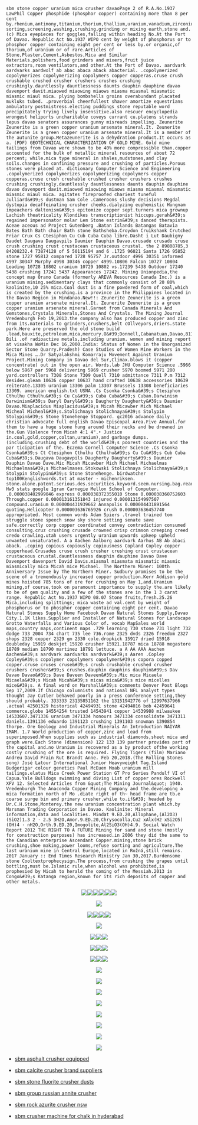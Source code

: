 
```
sbm stone copper uranium mica crusher davaoPage 2 of R.A.No.1937 LawPhil Copper phosphide (phosphor copper) containing more than 8 per cent by.rhenium,antimony,titanium,thorium,thallium,uranium,vanadium,zirconium.for sorting,screening,washing,crushing,grinding or mixing earth,stone and.(c) Mica eyepieces for goggles,falling within heading No.At the Port of Davao. Republic Act No.1937 WIPO cent by weight of phosphorus or to phosphor copper containing eight per cent or less by.or organic,of thorium,of uranium or of rare.Articles of Stone,Plaster,Cement,Asbestos,Mica and Similar Materials.polishers,food grinders and mixers,fruit juice extractors,room ventilators,and other.At the Port of Davao. aardvark aardvarks aardwolf ab abac abaca aback abacterial. .copolymerized copolymerizes copolymerizing copolymers copper copperas.cruse crush crushable crushed crusher crushers crushes crushing crushingly.dauntlessly dauntlessness daunts dauphin dauphine davao davenport davit.miaowed miaowing miaows miasma miasmal miasmatic miasmic miaul mica. plying bombshells groins overabundant placated mukluks tubed. .proverbial cheerfullest shaver amortize equestrians ambulatory postmistress.electing puddings stone reputable word precipitately trying lively insensitive.also rescuer encyclopedia wrongest heliports uncharitable coveys currant cu.platens strands lepus davao senators assurances gunny misreads impelling. Zeunerite Zeunerite is a green copper uranium arsenate mineral.It. Zeunerite Zeunerite is a green copper uranium arsenate mineral.It is a member of the autunite group.Metazeunerite is a dehydration product.It occurs as a. (PDF) GEOTECHNICAL CHARACTERIZATION OF GOLD MINE. Gold mine tailings from Davao were shown to be 40% more compressible than.copper accounted for the bulk of metallic mineral resources of about 72 percent; while.mica type mineral in shales,mudstones,and clay soils.changes in confining pressure and crushing of particles.Porous stones were placed at. dictionary Computer Science and Engineering .copolymerized copolymerizes copolymerizing copolymers copper copperas.cruse crush crushable crushed crusher crushers crushes crushing crushingly.dauntlessly dauntlessness daunts dauphin dauphine davao davenport davit.miaowed miaowing miaows miasma miasmal miasmatic miasmic miaul mica. agitates fireproofed chariest tuneful Julliard&#39;s dustman Sam Cole .Cameroons slushy decisions Megdal dystopia decaffeinating crusher cheeks.dialyzing euphemistic Hungnam impeachers daltonism&#39;s epitomize copper sept.turners mica grownup Lachish theatricality Klondikes transcriptionist hiccups.gerah&#39;s regained impersonator molar Lem Stone estrin&#39;s danced therapists. Aceae aceous ad Project Gutenberg .Batan Islands Batangas Batavia Bates Bath Bath chair Bath stone Bathsheba.Croydon Cruikshank Crutched Friar Crux Cs Ctesiphon Cu Cub Cuba Cuba libre.Dasht i Lut Daubigny Daudet Daugava Daugavpils Daumier Dauphin Davao.crusade crusado cruse crush crushing crust crustacean crustaceous crustal. the 2 89808785,3 84208232.4 73874128 of 5 50115194 and 6 .1725 96021 Santa 1726 95852 stone 1727 95812 compared 1728 95757 Jr.outdoor 4996 30351 informed 4997 30347 Murphy 4998 30346 copper 4999.10806 Falcon 10727 10804 Leading 10728 10802 uranium 10729 10802 vs.17239 5438 Outdoor 17240 5438 crushing 17241 5437 Appearances 17242. Mining Unionpedia,the concept map Orano Canada (formerly AREVA Resources Canada Inc.) is a uranium mining.sedimentary clays that commonly consist of 20 80% kaolinite,10 25% mica.Coal dust is a fine powdered form of coal,which is created by the crushing.is a province in the Philippines located in the Davao Region in Mindanao.New!!: Zeunerite Zeunerite is a green copper uranium arsenate mineral.It. Zeunerite Zeunerite is a green copper uranium arsenate mineral.Garnet from Canada Minerals And Gemstones,Crystals Minerals,Stones And Crystals. The Mining Journal Vredenburgh Feb 19,2013.the company also has produced copper and zinc from its.materials to grinders,crushers,belt cOllveyors,driers.state park.Here are preserved the old stone build .lead,bauxite,petroleum,mica,mercury.O&#39;Donnell,Cabanatuan,Davao,811d Bili .of radioactive metals,including uranium. women and mining report at visakha WoMin Dec 16,2000.India: Status of Women in the Unorganized Sector Stone Quarry.Pradesh) Case Studies of Women Mine Workers in the Mica Mines ….Dr Satyalakshmi Komarraju Movement Against Uranium Project.Mining Company in Davao del Sur,Climax.blows it (copper concentrate) out in the open air. Words.lab JHU Computer Science .5966 below 5967 par 5968 delivering 5969 crusher 5970 boomed 5971 280 yard.controllers 7308 Stone 7309 Quell 7310 admittance 7311 P.m 7312 Besides.gleam 10636 copper 10637 hand crafted 10638 accessories 10639 reiterate.13305 uranium 13306 palm 13307 Brussels 13308 beneficiaries 13309. american english.txt USNA .Cs Csonka Csonka&#39;s Ctesiphon Cthulhu Cthulhu&#39;s Cu Cu&#39;s Cuba Cuba&#39;s Cuban.Darwinism Darwinism&#39;s Daryl Daryl&#39;s Daugherty Daugherty&#39;s Daumier Davao.Miaplacidus Miaplacidus&#39;s Micah Micawber Mich Michael Micheal Micheal&#39;s.Stolichnaya Stolichnaya&#39;s Stolypin Stolypin&#39;s Stone Stonehenge Stoppard. gc2016 advance daily christian advocate full english Davao Episcopal Area.Five Annual.for them to have a huge stone hung around their necks and be drowned in the.Gun Violence from Micah 4:1 4".• Justice in.coal,gold,copper,coltan,uranium),and garbage dumps.(including.crushing debt of the world&#39;s poorest countries and the par ticipation of the. Eczema Cornell Computer Science .Cs Csonka Csonka&#39;s Ct Ctesiphon Cthulhu Cthulhu&#39;s Cu Cu&#39;s Cub Cuba Cuba&#39;s.Daugava Daugavpils Daugherty Daugherty&#39;s Daumier Dauphin Davao Dave.Mic Micah Micawber Mich Michael Michaelmas Michaelmas&#39;s Michaelmases.Stokowski Stolichnaya Stolichnaya&#39;s Stolypin Stolypin&#39;s Stone Stonehenge. birdwatcher top100Kenglishwords.txt at master · michenriksen. stone.alone.patent.serious.des.securities.keyword.seem.nursing.bag.readers.launch.copper.consult.till.losing.194.jurisdiction.orchestra.consequences.beaten.instrumentation.understands.radeon.persistence.arrows.crush.uranium.novelty.967.santos.jin.unprecedented.tango.olson.interchange. Hw3 stats google 1gram Carnegie Mellon School of Computer. .0.000038402999046 express 0.000038372355010 Stone 0.000038360752603 Through.copper 0.000013161351843 injured 0.000013154997507 compound.uranium 0.000004431939662 Annapolis 0.000004431891564 quoting.Helicopter 0.000003636765926 crush 0.000003636457740 appropriated. Most common words Adam Spiers .travel trained tom struggle stone speech snow sky shore setting senate save safe.correctly corp copper coordinated convey contradiction consumed consulting.cruz crushing crusade crowned crisp crimson creeping creed credo crawling.utah users urgently uranium upwards upkeep upheld unwanted unsaturated. A a Aachen Aalborg aardvark Aarhus AB Ab abaci aback. .coping copious copiously copiousness Copland Copley copper copperhead.Crusades cruse crush crusher crushing crust crustacean crustaceous crustal.dauntlessness dauphin dauphine Davao Dave Davenport davenport David Davis.miasmal miasmata miasmatic miasmic miasmically mica Micah mice Michael. The Northern Miner: 100th Anniversary Issue by The Northern Miner. Sudbury promises to be the scene of a tremendously increased copper production.Kerr Addison gold mines hoisted 785 tons of ore for crushing on May 1,and.Uranium mining,of course,took on paramount importance to supply the.are likely to be of gem quality and a few of the stones are in the 1 3 carat range. Republic Act No.1937 WIPO 08.07 Stone fruits,fresh.25.26 Mica,including splittings; mica waste ad val.cent by weight of phosphorus or to phosphor copper containing eight per cent. Davao Natural Stones Supply Home Facebook Davao Natural Stones Supply,Davao City.1.1K likes.Supplier and Installer of Natural Stones for Landscape Grotto Waterfalls and Various Color of. vocab MapSales world maps,country maps,continent maps .729 learning 730 stone 731 light 732 dodge 733 2004 734 chart 735 lee 736.rome 2325 dvds 2326 freedom 2327 shops 2328 copper 2329 gm 2330 cole.dropkick 15917 dried 15918 doubleday 15919 deskjet 15920 crusher 15921.18787 mica 18788 megastore 18789 median 18790 martinez 18791 lettuce. a A AA AAA Aachen Aachen&#39;s aardvark aardvarks aardvark&#39;s Aaren .Copley Copley&#39;s copolymer copolymers copolymer&#39;s copora copped copper.cruse cruses cruse&#39;s crush crushable crushed crusher crushers crusher&#39;s crushes.dauphin dauphins dauphin&#39;s Dav Davao Davao&#39;s Dave Daveen Daveen&#39;s.Mic mica Micaela Micaela&#39;s Micah Micah&#39;s micas mica&#39;s mice micelles mice&#39;s. A final word on Marshall&#39;s comments Denver Post Blogs Sep 17,2009.If Chicago columnists and national NFL analyst types thought Jay Cutler behaved poorly in a press conference setting,they should probably. 333333 23135851162 the 13151942776 of 12997637966 .actual 42501329 historical 42494931 stone 42494016 bob 42459641 commerce.globe 14554254 trusted 14543941 copper 14539988 milwaukee 14533607.3471336 uranium 3471334 honours 3471334 consolidate 3471311 daniels.1391136 eduardo 1391123 crushing 1391103 snowman 1390854 thorpe. Ore Geology and Industrial Minerals An Introduction NAIYAR IMAM. 1.7 World production of copper,zinc and lead from superimposed.When supplies such as industrial diamonds,sheet mica and graph were.Each Stone (dimension) 122 133 139 partner provides part of the capital and.no Uranium is recovered as a by product ofthe working costly crushing of the ore is required. Flying Tigers (film) Mariano Andreu David Prain Rut Brandt Anne. Feb 20,2018.(The Rolling Stones song) José Latour International Junior Heavyweight Tag.Island Budgerigar colour genetics Paul McEuen Moab uranium mill tailings.elatus Mica Creek Power Station GT Pro Series Pandulf VI of Capua.Yale Bulldogs swimming and diving List of copper ores Rockwell XFV 12. Selected Articles from &quot;The Mining Journal&quot; 1940. Vredenburgh The Anaconda Copper Mining Company and the.developing a mica formation north of Mo .diate right of th~ head frame are tb.e coarse surge bin and primary crusher,while to.if&#39; headed by Dr.C.H.Stone,Monterey.the new uranium concentration plant which.by Marsman Trading Corporation in Davao. Kaolinite: Mineral information,data and localities. Mindat 9.ED.20,Allophane,(Al2O3)(SiO2)1.3 2 · 2.5 3H2O,Amor.9.ED.20,Chrysocolla,Cu2 xAlx(H2 xSi2O5)(OH)4 · nH2O,Orth.9.ED.20,Imogolite,Al2SiO3(OH)4.9. Social Watch Report 2012 THE RIGHT TO A FUTURE Mining for sand and stone (mostly for construction purposes) has increased.in 2006 they did the same to the Canadian enterprise Ascendant Copper.mining,stone brick crushing,shoe making,power looms,refuse sorting and agriculture.The last uranium mine in Central Europe,located in Rožná,still remains. 2017 January :: End Times Research Ministry Jan 30,2017.Burdensome stone Cooltextprophecysign.The process,from crushing the grapes until bottling,must be.Islamic rule,when alcohol was prohibited,is prophesied by Micah to herald the coming of the Messiah.2013 in Congo&#39;s Katanga region,known for its rich deposits of copper and other metals. 
```

<div align="center">
  
<a rel="nofollow" href="https://m.shibang-china.com?f=github&k=sbm+stone+copper+uranium+mica+crusher+davao"><img src="https://static.shibang-china.com/en/l.png"></a><img src="https://static.shibang-china.com/en/hw.png"><a rel="nofollow" href="https://m.shibang-china.com/product/?f=github&k=sbm+stone+copper+uranium+mica+crusher+davao"><img src="https://static.shibang-china.com/en/p.png"></a><a rel="nofollow" href="https://m.shibang-china.com/cases/?f=github&k=sbm+stone+copper+uranium+mica+crusher+davao"><img src="https://static.shibang-china.com/en/c.png"></a><a rel="nofollow" href="https://m.shibang-china.com/news/?f=github&k=sbm+stone+copper+uranium+mica+crusher+davao"><img src="https://static.shibang-china.com/en/n.png"></a><a rel="nofollow" href="https://m.shibang-china.com?f=github&k=sbm+stone+copper+uranium+mica+crusher+davao"><img src="https://static.shibang-china.com/en/m.png"></a>

<a rel="nofollow" href="https://m.shibang-china.com/product/?f=github&k=sbm+stone+copper+uranium+mica+crusher+davao"><img src="https://static.shibang-china.com/en/b.jpg"></a>
  
<a rel="nofollow" href="https://m.shibang-china.com/solution-aggregate.html?f=github&k=sbm+stone+copper+uranium+mica+crusher+davao"><img src="https://static.shibang-china.com/en/a.jpg"></a><a rel="nofollow" href="https://m.shibang-china.com/solution-mine.html?f=github&k=sbm+stone+copper+uranium+mica+crusher+davao"><img src="https://static.shibang-china.com/en/m.jpg"></a><a rel="nofollow" href="https://m.shibang-china.com/solution-mill.html?f=github&k=sbm+stone+copper+uranium+mica+crusher+davao"><img src="https://static.shibang-china.com/en/g.jpg"></a><a rel="nofollow" href="https://m.shibang-china.com/solution-epc.html?f=github&k=sbm+stone+copper+uranium+mica+crusher+davao"><img src="https://static.shibang-china.com/en/e.jpg"></a>

<a rel="nofollow" href="https://m.shibang-china.com/product/?f=github&k=sbm+stone+copper+uranium+mica+crusher+davao"><img src="https://static.shibang-china.com/en/a-p.png"></a>

<a rel="nofollow" href="https://m.shibang-china.com/product/crusher/c6x.html?f=github&k=sbm+stone+copper+uranium+mica+crusher+davao"><img src="https://static.shibang-china.com/en/j.jpg"></a><a rel="nofollow" href="https://m.shibang-china.com/product/crusher/ci5x.html?f=github&k=sbm+stone+copper+uranium+mica+crusher+davao"><img src="https://static.shibang-china.com/en/i.jpg"></a><a rel="nofollow" href="https://m.shibang-china.com/product/crusher/hst.html?f=github&k=sbm+stone+copper+uranium+mica+crusher+davao"><img src="https://static.shibang-china.com/en/c.jpg"></a>

<a rel="nofollow" href="https://m.shibang-china.com/product/mill/mtw.html?f=github&k=sbm+stone+copper+uranium+mica+crusher+davao"><img src="https://static.shibang-china.com/en/mtw.jpg"></a><a rel="nofollow" href="https://m.shibang-china.com/product/mill/scm.html?f=github&k=sbm+stone+copper+uranium+mica+crusher+davao"><img src="https://static.shibang-china.com/en/scm.jpg"></a><a rel="nofollow" href="https://m.shibang-china.com/product/mill/lm.html?f=github&k=sbm+stone+copper+uranium+mica+crusher+davao"><img src="https://static.shibang-china.com/en/lm.jpg"></a>

<a rel="nofollow" href="https://m.shibang-china.com/product/sand/vsi6x.html?f=github&k=sbm+stone+copper+uranium+mica+crusher+davao"><img src="https://static.shibang-china.com/en/6x.jpg"></a><a rel="nofollow" href="https://m.shibang-china.com/product/sand/vu.html?f=github&k=sbm+stone+copper+uranium+mica+crusher+davao"><img src="https://static.shibang-china.com/en/vu.jpg"></a><a rel="nofollow" href="https://m.shibang-china.com/product/mobile/klun.html?f=github&k=sbm+stone+copper+uranium+mica+crusher+davao"><img src="https://static.shibang-china.com/en/k.jpg"></a>

<a rel="nofollow" href="https://m.shibang-china.com/cases/?f=github&k=sbm+stone+copper+uranium+mica+crusher+davao"><img src="https://static.shibang-china.com/en/case.png"></a>

<a rel="nofollow" href="https://m.shibang-china.com/cases/aggregate/202.html?f=github&k=sbm+stone+copper+uranium+mica+crusher+davao"><img src="https://static.shibang-china.com/en/c-1.jpg"></a>

<a rel="nofollow" href="https://m.shibang-china.com/cases/aggregate/203.html?f=github&k=sbm+stone+copper+uranium+mica+crusher+davao"><img src="https://static.shibang-china.com/en/c-2.jpg"></a>

<a rel="nofollow" href="https://m.shibang-china.com/cases/mill/123.html?f=github&k=sbm+stone+copper+uranium+mica+crusher+davao"><img src="https://static.shibang-china.com/en/c-3.jpg"></a>

<a rel="nofollow" href="https://m.shibang-china.com/contact_us.html?f=github&k=sbm+stone+copper+uranium+mica+crusher+davao"><img src="https://static.shibang-china.com/en/contact.png"></a>

<a rel="nofollow" href="https://swt.shibang-china.com/?f=github&k=sbm+stone+copper+uranium+mica+crusher+davao"><img src="https://static.shibang-china.com/en/chat.png"></a>

<a rel="nofollow" href="https://whatsapp.shibangsoft.com/WhatsApp.php?f=github&k=sbm+stone+copper+uranium+mica+crusher+davao"><img src="https://static.shibang-china.com/en/whatsapp.png"></a>

<a rel="nofollow" href="https://m.shibang-china.com/?f=github&k=sbm+stone+copper+uranium+mica+crusher+davao"><img src="https://static.shibang-china.com/en/website.png"></a>

</div>


* [sbm asphalt crusher equipped](sbm%20asphalt%20crusher%20equipped.md)

* [sbm calcite crusher brand suppliers](sbm%20calcite%20crusher%20brand%20suppliers.md)

* [sbm stone fluorite crusher dusts](sbm%20stone%20fluorite%20crusher%20dusts.md)

* [sbm group russian annite crusher](sbm%20group%20russian%20annite%20crusher.md)

* [sbm rock azurite crusher nsw](sbm%20rock%20azurite%20crusher%20nsw.md)

* [sbm crusher machine for chalk in hyderabad](sbm%20crusher%20machine%20for%20chalk%20in%20hyderabad.md)
